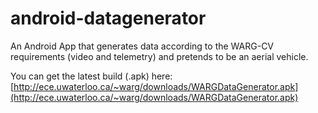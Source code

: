 # android-datagenerator
An Android App that generates data according to the WARG-CV requirements (video and telemetry) and pretends to be an aerial vehicle.


You can get the latest build (.apk) here: [http://ece.uwaterloo.ca/~warg/downloads/WARGDataGenerator.apk](http://ece.uwaterloo.ca/~warg/downloads/WARGDataGenerator.apk)
